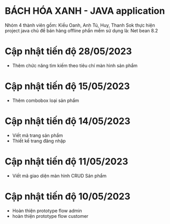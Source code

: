 # BÁCH HÓA XANH - JAVA application
Nhóm 4 thành viên gồm: Kiều Oanh, Anh Tú, Huy, Thanh Sok thực hiện project java chủ đề bán hàng offline
phần mềm sử dụng là: Net bean 8.2
# Cập nhật tiến độ 28/05/2023
- Thêm chức năng tìm kiếm theo tiêu chí màn hình sản phẩm
# Cập nhật tiến độ 15/05/2023
- Thêm combobox loại sản phẩm
# Cập nhật tiến độ 14/05/2023
- Viết mã trang sản phẩm
- Thiết kế trang đăng nhập
# Cập nhật tiến độ 11/05/2023
- Viết mã giao diện màn hình CRUD Sản phẩm
# Cập nhật tiến độ 10/05/2023
- Hoàn thiện prototype flow admin
- hoàn thiện prototype flow customer
